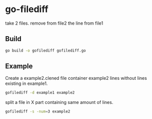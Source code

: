 # go-filediff
take 2 files. remove from file2 the line from file1


## Build

```bash
go build -o gofilediff gofilediff.go
```


## Example

Create a example2.clened file container example2 lines without lines existing in example1.

```bash
gofilediff -d example1 example2
```

split a file in X part containing same amount of lines.
```bash
gofilediff -s -num=3 example2
```
